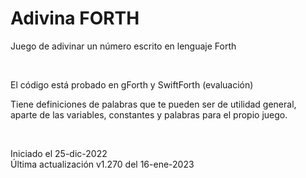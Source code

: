 # Adivina FORTH
Juego de adivinar un número escrito en lenguaje Forth

<br>

El código está probado en gForth y SwiftForth (evaluación)

Tiene definiciones de palabras que te pueden ser de utilidad general, aparte de las variables, constantes y palabras para el propio juego.

<br>

Iniciado el 25-dic-2022<br>
Última actualización v1.270 del 16-ene-2023
